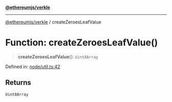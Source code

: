 [**@ethereumjs/verkle**](../README.md)

***

[@ethereumjs/verkle](../README.md) / createZeroesLeafValue

# Function: createZeroesLeafValue()

> **createZeroesLeafValue**(): `Uint8Array`

Defined in: [node/util.ts:42](https://github.com/Dargon789/ethereumjs-monorepo/blob/master/packages/verkle/src/node/util.ts#L42)

## Returns

`Uint8Array`
